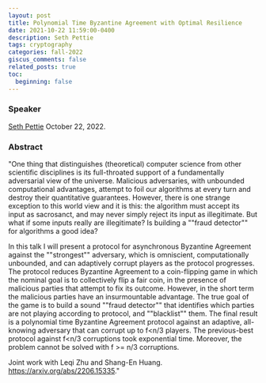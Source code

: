 ```yaml
---
layout: post
title: Polynomial Time Byzantine Agreement with Optimal Resilience
date: 2021-10-22 11:59:00-0400
description: Seth Pettie
tags: cryptography
categories: fall-2022
giscus_comments: false
related_posts: true
toc:
  beginning: false
---
```


### Speaker 

[Seth Pettie](https://web.eecs.umich.edu/~pettie/)
October 22, 2022. 


### Abstract

"One thing that distinguishes (theoretical) computer science from other
scientific disciplines is its full-throated support of a fundamentally
adversarial view of the universe.  Malicious adversaries, with
unbounded computational advantages, attempt to foil our algorithms at
every turn and destroy their quantitative guarantees.  However, there
is one strange exception to this world view and it is this: the
algorithm must accept its input as sacrosanct, and may never simply
reject its input as illegitimate.  But what if some inputs really are
illegitimate?  Is building a ""fraud detector"" for algorithms a good
idea?

In this talk I will present a protocol for asynchronous Byzantine
Agreement against the ""strongest"" adversary, which is omniscient,
computationally unbounded, and can adaptively corrupt players as the
protocol progresses. The protocol reduces Byzantine Agreement to a
coin-flipping game in which the nominal goal is to collectively flip a
fair coin, in the presence of malicious parties that attempt to fix
its outcome.  However, in the short term the malicious parties have an
insurmountable advantage.  The true goal of the game is to build a
sound ""fraud detector"" that identifies which parties are not
playing according to protocol, and ""blacklist"" them.  The final result
is a polynomial time Byzantine Agreement protocol against an adaptive,
all-knowing adversary that can corrupt up to f<n/3 players.  The
previous-best protocol against f<n/3 corruptions took exponential
time.  Moreover, the problem cannot be solved with f >= n/3
corruptions.

Joint work with Leqi Zhu and Shang-En Huang.  https://arxiv.org/abs/2206.15335."
